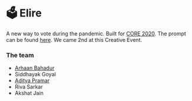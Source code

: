 # 🗳 Elire

A new way to vote during the pandemic. Built for [CORE 2020](https://coreisus.co). The prompt can be found [here](https://docs.google.com/document/d/1PmqY2aFI7BcuzOZFWkOwQ_uGY7ggyULpVJnQnDj5EP4/edit). We came 2nd at this Creative Event.

### The team

- [Arhaan Bahadur](https://arhaanb.co)
- Siddhayak Goyal
- [Aditya Pramar](https://aditya-pramar.herokuapp.com)
- Riva Sarkar
- Akshat Jain
